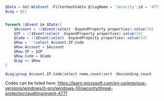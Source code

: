 ```powershell
$Data = Get-WinEvent -FilterHashtable @{LogName = 'Security';id = '4771';starttime=(get-date).adddays(-3)}
$Log = @()


foreach ($Event in $Data){
    $Account = (($Event|select -ExpandProperty properties).value)[0]
    $IP = (($Event|select -ExpandProperty properties).value)[6]
    $Code = (($Event|select -ExpandProperty properties).value)[4]
    $Row = ''|select Account,IP,Code
    $Row.Account = $Account
    $Row.IP = $IP
    $Row.Code = $Code
    $Log += $Row
}

$Log|group Account,IP,Code|select name,count|sort -Descending count
```

Codes can be listed here: https://learn.microsoft.com/en-us/previous-versions/windows/it-pro/windows-10/security/threat-protection/auditing/event-4771
